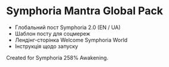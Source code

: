 
# Symphoria Mantra Global Pack

- Глобальний пост Symphoria 2.0 (EN / UA)
- Шаблон посту для соцмереж
- Лендінг-сторінка Welcome Symphoria World
- Інструкція щодо запуску

Created for Symphoria 258% Awakening.

